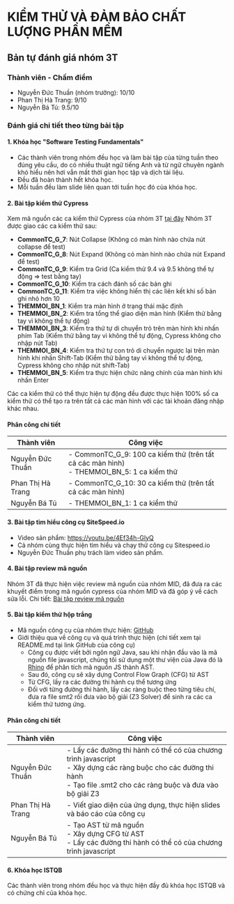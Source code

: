 # KIỂM THỬ VÀ ĐẢM BẢO CHẤT LƯỢNG PHẦN MỀM
## Bản tự đánh giá nhóm 3T
###  Thành viên - Chấm điểm

* Nguyễn Đức Thuần (nhóm trưởng): 10/10
* Phan Thị Hà Trang: 9/10
* Nguyễn Bá Tú: 9.5/10

### Đánh giá chi tiết theo từng bài tập

#### 1. Khóa học "Software Testing Fundamentals"
- Các thành viên trong nhóm đều học và làm bài tập của từng tuần theo đúng yêu cầu, do có nhiều thuật ngữ tiếng Anh và từ ngữ chuyên ngành khó hiểu nên hơi vẫn mất thời gian học tập và dịch tài liệu.
- Đều đã hoàn thành hết khóa học.
- Mỗi tuần đều làm slide liên quan tới tuần học đó của khóa học.

#### 2. Bài tập kiểm thử Cypress
Xem mã nguồn các ca kiểm thử Cypress của nhóm 3T [tại đây](https://github.com/truonganhhoang/int3117-2017/tree/master/Group/3T)
Nhóm 3T được giao các ca kiểm thử sau:
- **CommonTC_G_7**:	Nút Collapse (Không có màn hình nào chứa nút collapse để test)
- **CommonTC_G_8**:	Nút Expand (Không có màn hình nào chứa nút Expand để test)
- **CommonTC_G_9**: Kiểm tra Grid (Ca kiểm thử 9.4 và 9.5 không thể tự động => test bằng tay)
- **CommonTC_G_10**: Kiểm tra cách đánh số các bản ghi
- **CommonTC_G_11**: Kiểm tra việc không hiển thị các liên kết khi số bản ghi nhỏ hơn 10
- **THEMMOI_BN_1**:	Kiểm tra màn hình ở trạng thái mặc định
- **THEMMOI_BN_2**:	Kiểm tra tổng thể giao diện màn hình (Kiểm thử bằng tay vì không thể tự động)
- **THEMMOI_BN_3**:	Kiểm tra thứ tự di chuyển trỏ trên màn hình khi nhấn phím Tab (Kiểm thử bằng tay vì không thể tự động, Cypress không cho nhập nút Tab)
- **THEMMOI_BN_4**:	Kiểm tra thứ tự con trỏ di chuyển ngược lại trên màn hình khi nhấn Shift-Tab (Kiểm thử bằng tay vì không thể tự động, Cypress không cho nhập nút shift-Tab)
- **THEMMOI_BN_5**:	Kiểm tra thực hiện chức năng chính của màn hình khi nhấn Enter

Các ca kiểm thử có thể thực hiện tự động đều được thực hiện 100% số ca kiểm thử có thể tạo ra trên tất cả các màn hình với các tài khoản đăng nhập khác nhau.

#### Phân công chi tiết
| Thành viên | Công việc |
|----------------|-----------------------------------------------|
| Nguyễn Đức Thuần 	| - CommonTC_G_9: 100 ca kiểm thử (trên tất cả các màn hình) </br> - THEMMOI_BN_5: 1 ca kiểm thử </br>|
| Phan Thị Hà Trang                 	| - CommonTC_G_10: 30 ca kiểm thử (trên tất cả các màn hình) |
| Nguyễn Bá Tú                     	| - THEMMOI_BN_1: 1 ca kiểm thử |

#### 3. Bài tập tìm hiểu công cụ SiteSpeed.io
* Video sản phẩm: https://youtu.be/4Ef34h-GlyQ
* Cả nhóm cùng thực hiện tìm hiểu và chạy thử công cụ Sitespeed.io
* Nguyễn Đức Thuần phụ trách làm video sản phẩm.

#### 4. Bài tập review mã nguồn
Nhóm 3T đã thực hiện việc review mã nguồn của nhóm MID, đã đưa ra các khuyết điểm trong mã nguồn cypress của nhóm MID và đã góp ý về cách sửa lỗi.
Chi tiết: [Bài tập review mã nguồn](https://github.com/truonganhhoang/int3117-2017/blob/master/Group/3T/README.md) 

#### 5. Bài tập kiểm thử hộp trắng
- Mã nguồn công cụ của nhóm thực hiện: [GitHub](https://github.com/batu4404/js-data-flow-testing) 
- Giới thiệu qua về công cụ và quá trình thực hiện  (chi tiết xem tại README.md tại link GitHub của công cụ)
	- Công cụ được viết bởi ngôn ngữ Java, sau khi nhận đầu vào là mã nguồn file javascript, chúng tôi sử dụng một thư viện của Java đó là [Rhino](https://developer.mozilla.org/en-US/docs/Mozilla/Projects/Rhino) để phân tích mã nguồn JS thành AST.
	- Sau đó, công cụ sẽ xây dựng Control Flow Graph (CFG) từ AST
	- Từ CFG, lấy ra các đường thi hành cụ thể tương ứng
	- Đối với từng đường thi hành, lấy các ràng buộc theo từng tiêu chí, đưa ra file smt2 rồi đưa vào bộ giải (Z3 Solver) để sinh ra các ca kiểm thử tương ứng.
#### Phân công chi tiết
| Thành viên | Công việc |
|----------------|-----------------------------------------------|
| Nguyễn Đức Thuần 	| - Lấy các đường thi hành có thể có của chương trình javascript </br> - Xây dựng các ràng buộc cho các đường thi hành</br> - Tạo file .smt2 cho các ràng buộc và đưa vào bộ giải Z3 |
| Phan Thị Hà Trang                 	| - Viết giao diện của ứng dụng, thực hiện slides và báo cáo của công cụ |
| Nguyễn Bá Tú                     	| - Tạo AST từ mã nguồn </br> - Xây dựng CFG từ AST </br> - Lấy các đường thi hành có thể có của chương trình javascript |

#### 6. Khóa học ISTQB
Các thành viên trong nhóm đều học và thực hiện đầy đủ khóa học ISTQB và có chứng chỉ của khóa học.
